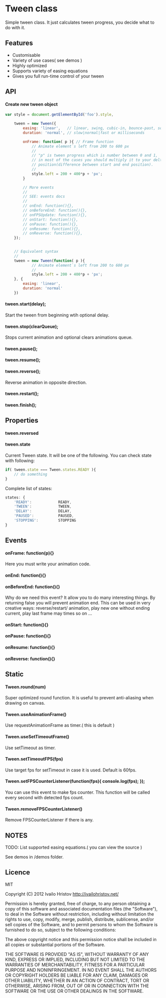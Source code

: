 # Tween class

Simple tween class. It just calculates tween progress, you decide what to do with it.

## Features

- Customisable
- Variety of use cases( see demos )
- Highly optimized
- Supports variety of easing equations
- Gives you full run-time control of your tween

## API

#### Create new tween object

```javascript
var style = document.getElementById('foo').style,

    tween = new Tween({
        easing: 'linear',   // linear, swing, cubic-in, bounce-past, so on ...
        duration: 'normal', // slow|normal|fast or milliseconds

        onFrame: function( p ){ // Frame function
            // Animate element`s left from 200 to 600 px
            //
            // "p" is tween progress which is number between 0 and 1,
            // in most of the cases you should multiply it to your delta
            // position(difference between start and end position).
            // 
            style.left = 200 + 400*p + 'px';
        }

        // More events
        //
        // SEE: events docs
        //
        // onEnd: function(){},
        // onBeforeEnd: function(){},
        // onFPSUpdate: function(){},
        // onStart: function(){},
        // onPause: function(){},
        // onResume: function(){},
        // onReverse: function(){},
    });

    
    // Equivalent syntax
    //
    tween = new Tween(function( p ){
            // Animate element`s left from 200 to 600 px
            //
            style.left = 200 + 400*p + 'px';
    }, {
        easing: 'linear',
        duration: 'normal'
    })
```

#### tween.start(delay);
Start the tween from beginning wtih optional delay.

#### tween.stop(clearQueue);
Stops current animation and optional clears animations queue.

#### tween.pause();
#### tween.resume();


#### tween.reverse();
Reverse animation in opposite direction.

#### tween.restart();
#### tween.finish();

## Properties
#### tween.reversed
#### tween.state
Current Tween state. It will be one of the following. You can check state with following: 
```javascript
if( tween.state === Tween.states.READY ){
    // do something
}
```

Complete list of states:

```javascript
states: {
    'READY':            READY,
    'TWEEN':            TWEEN,
    'DELAY':            DELAY,
    'PAUSED':           PAUSED,
    'STOPPING':         STOPPING
}
```

## Events
#### onFrame: function(p){}
Here you must write your animation code.

#### onEnd: function(){}
#### onBeforeEnd: function(){}
Why do we need this event? It allow you to do many interesting things. By returning false you will prevent animation end. This can be used in very creative ways: reverse/restart/ animation, play new one without ending current, play last frame may times so on ...

#### onStart: function(){}
#### onPause: function(){}
#### onResume: function(){}
#### onReverse: function(){}

## Static
#### Tween.round(num)
Super optimized round function. It is useful to prevent anti-aliasing when drawing on canvas.

#### Tween.useAnimationFrame()
Use requestAnimationFrame as timer.( this is default )

#### Tween.useSetTimeoutFrame()
Use setTimeout as timer.

#### Tween.setTimeoutFPS(fps)
Use target fps for setTimeout in case it is used. Default is 60fps. 

#### Tween.setFPSCounterListener(function(fps){ console.log(fps); });
You can use this event to make fps counter. This function will be called every second with detected fps count.

#### Tween.removeFPSCounterListener()
Remove FPSCounterListener if there is any.

## NOTES 
TODO: List supported easing equations.( you can view the source )

See demos in /demos folder.

## Licence
MIT

Copyright (C) 2012 Ivailo Hristov <http://ivailohristov.net/>

Permission is hereby granted, free of charge, to any person obtaining a copy of this software and associated documentation files (the "Software"), to deal in the Software without restriction, including without limitation the rights to use, copy, modify, merge, publish, distribute, sublicense, and/or sell copies of the Software, and to permit persons to whom the Software is furnished to do so, subject to the following conditions:

The above copyright notice and this permission notice shall be included in all copies or substantial portions of the Software.

THE SOFTWARE IS PROVIDED "AS IS", WITHOUT WARRANTY OF ANY KIND, EXPRESS OR IMPLIED, INCLUDING BUT NOT LIMITED TO THE WARRANTIES OF MERCHANTABILITY, FITNESS FOR A PARTICULAR PURPOSE AND NONINFRINGEMENT. IN NO EVENT SHALL THE AUTHORS OR COPYRIGHT HOLDERS BE LIABLE FOR ANY CLAIM, DAMAGES OR OTHER LIABILITY, WHETHER IN AN ACTION OF CONTRACT, TORT OR OTHERWISE, ARISING FROM, OUT OF OR IN CONNECTION WITH THE SOFTWARE OR THE USE OR OTHER DEALINGS IN THE SOFTWARE.
